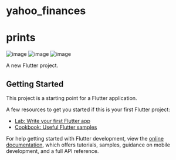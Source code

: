 # yahoo_finances

# prints
![image](https://user-images.githubusercontent.com/13950034/209238646-b46a105d-c565-4787-96a1-c72d3012e49d.png)
![image](https://user-images.githubusercontent.com/13950034/209238670-7d924975-5aa9-422b-90da-0b5f827614ed.png)
![image](https://user-images.githubusercontent.com/13950034/209238745-f60e1f70-9960-43a4-bbb5-c1aa3db61018.png)


A new Flutter project.

## Getting Started

This project is a starting point for a Flutter application.

A few resources to get you started if this is your first Flutter project:

- [Lab: Write your first Flutter app](https://docs.flutter.dev/get-started/codelab)
- [Cookbook: Useful Flutter samples](https://docs.flutter.dev/cookbook)

For help getting started with Flutter development, view the
[online documentation](https://docs.flutter.dev/), which offers tutorials,
samples, guidance on mobile development, and a full API reference.
